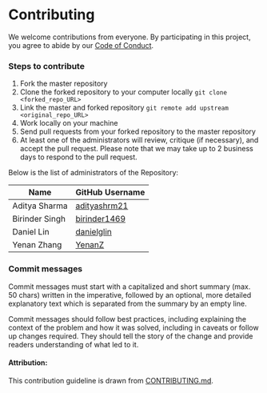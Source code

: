# Contributing


We welcome contributions from everyone. By participating in this project, you
agree to abide by our [Code of Conduct](https://github.com/UBC-MDS/PySyntext/blob/master/Code_of_conduct.md
).


### Steps to contribute  
1. Fork the master repository
2. Clone the forked repository to your computer locally `git clone <forked_repo_URL>`
3. Link the master and forked repository `git remote add upstream <original_repo_URL>`
4. Work locally on your machine
5. Send pull requests from your forked repository to the master repository
6. At least one of the administrators will review, critique (if necessary), and accept the pull request. Please note that we may take up to 2 business days to respond to the pull request.

Below is the list of administrators of the Repository:

| Name  |  GitHub Username |
|---|---|
| Aditya Sharma  | [adityashrm21](https://github.com/adityashrm21)  |
|  Birinder Singh   | [birinder1469](https://github.com/Birinder1469)   |
|  Daniel Lin   |  [danielglin](https://github.com/danielglin)  |
|  Yenan Zhang   | [YenanZ](https://github.com/YenanZ)   |


### Commit messages

Commit messages must start with a capitalized and short summary (max. 50 chars) written in the imperative, followed by an optional, more detailed explanatory text which is separated from the summary by an empty line.

Commit messages should follow best practices, including explaining the context of the problem and how it was solved, including in caveats or follow up changes required. They should tell the story of the change and provide readers understanding of what led to it.





#### Attribution:
This contribution guideline is drawn from [CONTRIBUTING.md](https://github.com/thoughtbot/factory_bot_rails/blob/master/CONTRIBUTING.md).
